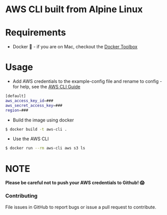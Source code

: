 # AWS CLI built from Alpine Linux

# Requirements

- Docker :whale: - if you are on Mac, checkout the [Docker Toolbox](http://docs.docker.com/mac/step_one/)

# Usage

- Add AWS credentials to the example-config file and rename to config - for help, see the [AWS CLI Guide](http://docs.aws.amazon.com/cli/latest/userguide/cli-chap-getting-started.html#cli-config-file)
```bash
[default]
aws_access_key_id=###
aws_secret_access_key=###
region=###
```
- Build the image using docker
```bash
$ docker build -t aws-cli .
```
- Use the AWS CLI
```bash
$ docker run --rm aws-cli aws s3 ls
```

# NOTE

**Please be careful not to push your AWS credentials to Github! :scream:**

### Contributing
File issues in GitHub to report bugs or issue a pull request to contribute.
